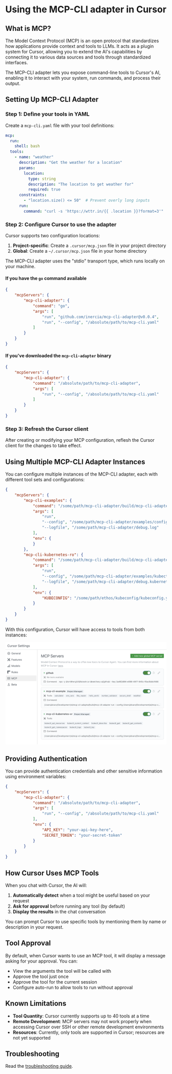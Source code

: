 # Using the MCP-CLI adapter in Cursor

## What is MCP?

The Model Context Protocol (MCP) is an open protocol that standardizes how applications provide context and tools to LLMs. It acts as a plugin system for Cursor, allowing you to extend the AI's capabilities by connecting it to various data sources and tools through standardized interfaces.

The MCP-CLI adapter lets you expose command-line tools to Cursor's AI, enabling it to interact with your system, run commands, and process their output.

## Setting Up MCP-CLI Adapter

### Step 1: Define your tools in YAML

Create a `mcp-cli.yaml` file with your tool definitions:

```yaml
mcp:
  run:
    shell: bash
  tools:
    - name: "weather"
      description: "Get the weather for a location"
      params:
        location:
          type: string
          description: "The location to get weather for"
          required: true
      constraints:
        - "location.size() <= 50"  # Prevent overly long inputs
      run:
        command: "curl -s 'https://wttr.in/{{ .location }}?format=3'"
```

### Step 2: Configure Cursor to use the adapter

Cursor supports two configuration locations:

1. **Project-specific**: Create a `.cursor/mcp.json` file in your project directory
2. **Global**: Create a `~/.cursor/mcp.json` file in your home directory

The MCP-CLI adapter uses the "stdio" transport type, which runs locally on your machine.

#### If you have the `go` command available

```json
{
    "mcpServers": {
        "mcp-cli-adapter": {
            "command": "go",
            "args": [
                "run", "github.com/inercia/mcp-cli-adapter@v0.0.4",
                "run", "--config", "/absolute/path/to/mcp-cli.yaml"
            ]
        }
    }
}
```

#### If you've downloaded the `mcp-cli-adapter` binary

```json
{
    "mcpServers": {
        "mcp-cli-adapter": {
            "command": "/absolute/path/to/mcp-cli-adapter",
            "args": [
                "run", "--config", "/absolute/path/to/mcp-cli.yaml"
            ]
        }
    }
}
```

### Step 3: Refresh the Cursor client

After creating or modifying your MCP configuration, reflesh the Cursor client for the changes to take effect.

## Using Multiple MCP-CLI Adapter Instances

You can configure multiple instances of the MCP-CLI adapter, each with different tool sets and configurations:

```json
{
    "mcpServers": {
        "mcp-cli-examples": {
            "command": "/some/path/mcp-cli-adapter/build/mcp-cli-adapter",
            "args": [
                "run",
                "--config", "/some/path/mcp-cli-adapter/examples/config.yaml",
                "--logfile", "/some/path/mcp-cli-adapter/debug.log"
            ],
            "env": {
            }
        },
        "mcp-cli-kubernetes-ro": {
            "command": "/some/path/mcp-cli-adapter/build/mcp-cli-adapter",
            "args": [
                "run",
                "--config", "/some/path/mcp-cli-adapter/examples/kubectl-ro.yaml",
                "--logfile", "/some/path/mcp-cli-adapter/debug.kubernetes-ro.log"
            ],
            "env": {
                "KUBECONFIG": "/some/path/ethos/kubeconfig/kubeconfig.yaml"
            }
        }
    }
}
```

With this configuration, Cursor will have access to tools from both instances:

![Multiple MCP tools in Cursor](cursor-config-1.png)

## Providing Authentication

You can provide authentication credentials and other sensitive information using environment variables:

```json
{
    "mcpServers": {
        "mcp-cli-adapter": {
            "command": "/absolute/path/to/mcp-cli-adapter",
            "args": [
                "run", "--config", "/absolute/path/to/mcp-cli.yaml"
            ],
            "env": {
                "API_KEY": "your-api-key-here",
                "SECRET_TOKEN": "your-secret-token"
            }
        }
    }
}
```

## How Cursor Uses MCP Tools

When you chat with Cursor, the AI will:

1. **Automatically detect** when a tool might be useful based on your request
2. **Ask for approval** before running any tool (by default)
3. **Display the results** in the chat conversation

You can prompt Cursor to use specific tools by mentioning them by name or description in your request.

## Tool Approval

By default, when Cursor wants to use an MCP tool, it will display a message asking for your approval. You can:

- View the arguments the tool will be called with
- Approve the tool just once
- Approve the tool for the current session
- Configure auto-run to allow tools to run without approval

## Known Limitations

- **Tool Quantity**: Cursor currently supports up to 40 tools at a time
- **Remote Development**: MCP servers may not work properly when accessing Cursor over SSH or other remote development environments
- **Resources**: Currently, only tools are supported in Cursor; resources are not yet supported

## Troubleshooting

Read the [troubleshooting guide](troubleshooting.md).
